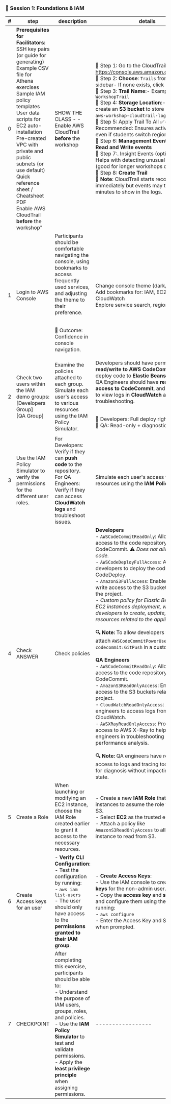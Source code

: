 ### 🧩 Session 1: Foundations & IAM

| **#** | **step** | **description**  |**details**|
|----------|-----------------|-----------------|------|
|0         |**Prerequisites for Facilitators:**<br>SSH key pairs (or guide for generating)<br>Example CSV file for Athena exercises<br>Sample IAM policy templates<br>User data scripts for EC2 auto-installation<br>Pre-created VPC with private and public subnets (or use default)<br>Quick reference sheet / Cheatsheet PDF<br>Enable AWS CloudTrail **before** the workshop"|SHOW THE CLASS - - <br>Enable AWS CloudTrail **before** the workshop|🔹 Step 1: Go to the CloudTrail Console<br>https://console.aws.amazon.com/cloudtrail<br>🔹 Step 2: **Choose**: `Trails` from the sidebar- If none exists, click "Create trail"<br>🔹 Step 3: **Trail Name**:- Example: `WorkshopTrail`<br>🔹 Step 4: **Storage Location**:- Choose or create an **S3 bucket** to store logs (e.g. `aws-workshop-cloudtrail-logs`)<br>🔹 Step 5: Apply Trail To All ✅- Recommended: Ensures activity is tracked even if students switch regions.<br>🔹 Step 6: **Management Events**:- Enable **Read and Write events**<br>🔹 Step 7:. Insight Events (optional)**- Helps with detecting unusual activity (good for longer workshops or debugging)<br>🔹 Step 8: **Create Trail**<br>📝 **Note**: CloudTrail starts recording immediately but events may take a few minutes to show in the logs.
|1         |Login to AWS Console|Participants should be comfortable navigating the console, using bookmarks to access frequently used services, and adjusting the theme to their preference.<p><br>🎯 Outcome: Confidence in console navigation.|Change console theme (dark/light)<br>Add bookmarks for: IAM, EC2, S3, CloudWatch<br>Explore service search, region selection|
|2         |Check two users within the IAM demo groups:<br>[Developers Group]<br>[QA Group]|Examine the policies attached to each group.<br>Simulate each user's access to various resources using the IAM Policy Simulator.|Developers should have permissions to **read/write to AWS CodeCommit** and deploy code to **Elastic Beanstalk or EC2** QA Engineers should have **read-only access to CodeCommit**, and permissions to view logs in **CloudWatch** and **X-Ray** for troubleshooting.<p><br>🎯 Developers: Full deploy rights<br>🎯 QA: Read-only + diagnostics access|
|3         |Use the IAM Policy Simulator to verify the permissions for the different user roles.|For Developers: Verify if they can **push code** to the repository.<br>For QA Engineers: Verify if they can access **CloudWatch logs** and troubleshoot issues.|Simulate each user's access to various resources using the **IAM Policy Simulator**.|
|4         |Check ANSWER|Check policies|**Developers**<br>- `AWSCodeCommitReadOnly`: Allows read access to the code repository in AWS CodeCommit. ⚠️ *Does not allow pushing code.*<br>- `AWSCodeDeployFullAccess`: Allows developers to deploy the code using AWS CodeDeploy.<br>- `AmazonS3FullAccess`: Enables read and write access to the S3 buckets related to the project.<br>- *Custom policy for Elastic Beanstalk or EC2 instances deployment, which allows developers to create, update, and delete resources related to the application.*<br><br>**🔍 Note:** To allow developers to push code, attach `AWSCodeCommitPowerUser` or include `codecommit:GitPush` in a custom policy.<br><br>**QA Engineers**<br>- `AWSCodeCommitReadOnly`: Allows read access to the code repository in AWS CodeCommit.<br>- `AmazonS3ReadOnlyAccess`: Enables read access to the S3 buckets related to the project.<br>- `CloudWatchReadOnlyAccess`: Allows QA engineers to access logs from Amazon CloudWatch.<br>- `AWSXRayReadOnlyAccess`: Provides read access to AWS X-Ray to help QA engineers in troubleshooting and performance analysis.<br><br>**🔍 Note:** QA engineers have read-only access to logs and tracing tools, suitable for diagnosis without impacting system state.|
|5         |Create a Role|When launching or modifying an EC2 instance, choose the IAM Role created earlier to grant it access to the necessary resources.|- Create a new **IAM Role** that allows EC2 instances to assume the role for accessing S3.<br>- Select **EC2** as the trusted entity.<br>- Attach a policy like `AmazonS3ReadOnlyAccess` to allow the EC2 instance to read from S3.|
|6         |Create Access keys for an user|- **Verify CLI Configuration**:<br>- Test the configuration by running:<br>- `aws iam list-users`<br>- The user should only have access to the **permissions granted to their IAM group**.|- **Create Access Keys**:<br>- Use the IAM console to create **access keys** for the non-admin user.<br>- Copy the **access key** and **secret key** and configure them using the AWS CLI by running:<br>- `aws configure`<br>- Enter the Access Key and Secret Key when prompted.|
|7         |CHECKPOINT|After completing this exercise, participants should be able to:<br>- Understand the purpose of IAM users, groups, roles, and policies.<br>- Use the **IAM Policy Simulator** to test and validate permissions.<br>- Apply the **least privilege principle** when assigning permissions.|-----------------|
